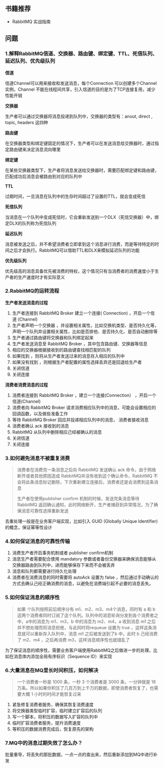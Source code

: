 ## 书籍推荐

- RabbitMQ 实战指南

## 问题

### 1.解释RabbitMQ信道、交换器、路由键、绑定键、TTL、死信队列、延迟队列、优先级队列

**信道**

信道Channel可以用来接收和发送消息，每个Connection 可以创建多个Channel实例，Channel 不能在线程间共享，引入信道的目的是为了TCP连接复用，减少性能开销

**交换器**

生产者可以通过交换器将消息投递到队列中，交换器的类型有：anout, direct , topic, headers 这四种

**路由键**

在交换器类型和绑定键固定的情况下，生产者可以在发送消息给交换器时，通过指定路由键来决定消息流向哪里

**绑定键**

在某些交换器类型下，生产者将消息发送给交换器时，需要匹配绑定键和路由键，匹配成功后消息会被路由到对应的队列中

**TTL**

过期时间，一旦消息在队列中的生存时间超过了设置的TTL，就会变成死信

**死信队列**

当消息在一个队列中变成死信时，它会重新发送到一个DLX（死信交换器）中，绑定DLX的队列称为死信队列

**延迟队列**

消息被发送之后，并不希望消费者立即拿到这个消息进行消费，而是等待特定的时间之后才会执行。RabbitMQ可以借助TTL和DLX来模拟延迟队列的功能

**优先级队列**

优先级高的消息具备优先被消费的特权，这个情况只有当消费者的消费速度小于生产者的生产速度时才有实际意义

### 2.RabbitMQ的运转流程

**生产者发送消息的过程**

1. 生产者连接到 RabbitMQ Broker 建立一个连接( Connection) ，开启一个信道 (Channel)
2. 生产者声明一个交换器 ，并设置相关属性，比如交换机类型、是否持久化等，声明一个队列井设置相关属性，比如是否排他、是否持久化、是否自动删除等
3. 生产者通过路由键将交换器和队列绑定起来
4. 生产者发送消息至 RabbitMQ Broker ，其中包含路由键、交换器等信息
5. 相应的交换器根据接收到的路由键查找相匹配的队列
6. 如果找到 ，则将从生产者发送过来的消息存入相应的队列中
7. 如果没有找到 ，则根据生产者配置的属性选择丢弃还是回退给生产者
8. 关闭信道
9. 关闭连接

**消费者消费消息的过程**

1. 消费者连接到 RabbitMQ Broker ，建立一个连接(Connection） ，开启一个信道(Channel)
2. 消费者向 RabbitMQ Broker 请求消费相应队列中的消息，可能会设置相应的回调函数，以及做些准备工作
3. 等待 RabbitMQ Broker 回应并投递相应队列中的消息， 消费者接收消息
4. 消费者确认 ack 接收到的消息
5. RabbitMQ 从队列中删除相应己经被确认的消息
6. 关闭信道
7. 关闭连接

### 3.如何避免消息不被重复消费

> 消费者在消费完一条消息之后向 RabbitMQ 发送确认 ack 命令，由于网络断开或者其他原因造成 RabbitMQ并没有收到这个确认命令，RabbitMQ 不会将此条消息标记删除，下次重新建立连接后，消费者还是会消费到这条消息
>
> 生产者在使用publisher confirm 机制的时候，发送完条消息等待 RabbitMQ 返回确认通知，此时网络断开，生产者捕获到异常情况，为了确保消息可靠性选择重新发送

去重处理一般是在业务客户端实现，比如引入 GUID (Globally Unique Identifier) 的概念，保证幂等性设计

### 4.如何保证消息的可靠性传输

1. 消费生产者开启事务机制或者 publisher confirm机制
2. 消息生产者需要配合使用 mandatory 参数或者备份交换器来确保消息能够从交换器路由到队列中，进而能够保存下来而不会被丢弃
3. 消息和队列都需要进行持久化处理
4. 消费者在消费消息的同时需要将 autoAck 设置为 false ，然后通过手动确认的方式去确认己经正确消费的消息，以避免在消费端引起不必要的消息丢失。

### 5.如何保证消息的顺序性

> 如果 个队列按照前后顺序分有 m1、m2、m3、m4个消息，同时有 a 和 b 这两个消费者同时订阅了这个队列。队列中的消息轮询分发到各个消费者之中，a中的消息为 m1、m3，b 中的消息为 m2、m4，a 收到消息 m1 之后并不想处理而将消息拒绝，与此同时将requeue 设置为 true ，这样这条消息就可以重新存入队列中，消息 m1 之后被发送到了b 中，此时 b 己经消费了 m2、m4 ，之后再消费 m3，这样消息顺序性也就错乱了

为了保证消息的顺序性，需要业务客户端使用RabbitMQ之后做进一步的处理，比如在消息体内添加全局有序标识（Sequence ID）来实现

### 6.大量消息在MQ里长时间积压，如何解决

> 一个消费者一秒是 1000 条，一秒 3 个消费者是 3000 条，一分钟就是 18 万条。所以如果你积压了几百万到上千万的数据，即使消费者恢复了，也需要大概 1 小时的时间才能恢复过来

1. 紧急修复消费者服务，确保其恢复消费速度
2. 将交换器类型临时扩容，临时建立扩容后的队列
3. 写一个脚本，将积压的数据写入扩容的队列中
4. 临时扩容消费者服务，提升消费速度
5. 等积压的数据消费完成后，恢复原先的架构

### 7.MQ中的消息过期失效了怎么办？

批量重导，将丢失的那批数据，一点一点的查出来，然后重新添加到MQ中进行补发